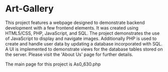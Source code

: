# Art-Gallery

This project features a webpage designed to demonstrate backend development with a few frontend elements. 
It was created using HTML5/CSS, PHP, JavaScript, and SQL. The project demonstrates the use of JavaScript to 
display and navigate images. Additionally PHP is used to create and handle user data by updating a database 
incorporated with SQL. A UI is implemented to demonstrate views for the database tables stored on the server.
Please visit the 'About Us' page for further details.

The main page for this project is As0_630.php
